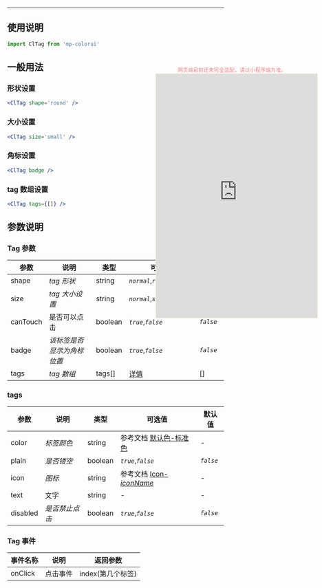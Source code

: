 ****

## 使用说明

```js
import ClTag from 'mp-colorui'
```

## 一般用法

### 形状设置

```jsx
<ClTag shape='round' />
```

### 大小设置

```jsx
<ClTag size='small' />
```

### 角标设置

```jsx
<ClTag badge />
```

### tag 数组设置

```jsx
<ClTag tags={[]} />
```

## 参数说明

### Tag 参数

| 参数     | 说明                       | 类型    | 可选值                          | 默认值     |
| -------- | -------------------------- | ------- | ------------------------------- | ---------- |
| shape    | *tag 形状*                 | string  | *`normal`*,*`round`*,*`radius`* | *`normal`* |
| size     | *tag 大小设置*             | string  | *`normal`*,*`small`*            | *`normal`* |
| canTouch | 是否可以点击               | boolean | *`true`*,*`false`*              | *`false`*  |
| badge    | *该标签是否显示为角标位置* | boolean | *`true`*,*`false`*              | *`false`*  |
| tags     | *tag 数组*                 | tags[]  | [详情](/view/tag?id=tags)       | []         |

### tags

| 参数     | 说明           | 类型    | 可选值                                                       | 默认值    |
| -------- | -------------- | ------- | ------------------------------------------------------------ | --------- |
| color    | *标签颜色*     | string  | 参考文档 [默认色-标准色](/home/color?id=标准色) | -         |
| plain    | *是否镂空*     | boolean | *`true`*,*`false`*                                           | *`false`* |
| icon     | *图标*         | string  | 参考文档 [Icon-*iconName*](/base/icon?id=iconname)           | -         |
| text     | 文字           | string  | -                                                            | -         |
| disabled | *是否禁止点击* | boolean | *`true`*,*`false`*                                           | *`false`* |



### Tag 事件

| 事件名称 | 说明     | 返回参数          |
| -------- | -------- | ----------------- |
| onClick  | 点击事件 | index(第几个标签) |


<div style="position: fixed; right:10px; top: 5%">
<div style="width: 355px; display: flex; flex-wrap: wrap; justify-content: center; align-items: center; font-size: 12px; color: lightcoral">网页端目前还未完全适配，请以小程序端为准。</div>
<iframe style="border: 1px solid antiquewhite" src="https://yinliangdream.github.io/mp-colorui-h5-demo/#/pages/components/tag/index" height="568" width="375"></iframe>
</div>
